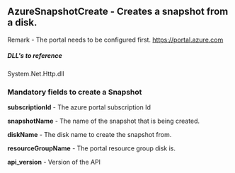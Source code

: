 ## AzureSnapshotCreate - Creates a snapshot from a disk.

Remark - The portal needs to be configured first. https://portal.azure.com

##### DLL's to reference
System.Net.Http.dll

### Mandatory fields to create a Snapshot

**subscriptionId**		- The azure portal subscription Id

**snapshotName**	    - The name of the snapshot that is being created.

**diskName**            - The disk name to create the snapshot from.

**resourceGroupName**   - The portal resource group disk is.

**api_version**			- Version of the API
